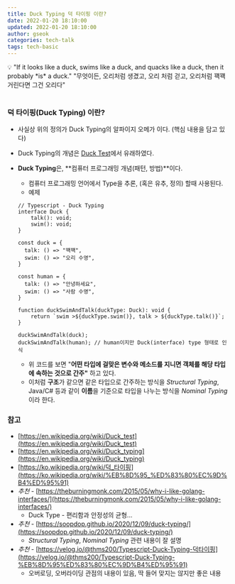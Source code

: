 ```yaml
---
title: Duck Typing 덕 타이핑 이란?
date: 2022-01-20 18:10:00
updated: 2022-01-20 18:10:00
author: gseok
categories: tech-talk
tags: tech-basic
---
```


<aside>
💡 <bold>"If it looks like a duck, swims like a duck, and quacks like a duck, then it probably *is* a duck."
"무엇이든, 오리처럼 생겼고, 오리 처럼 걷고, 오리처럼 꽥꽥 거린다면 그건 오리다"</bold>
</aside>
<br/>

### 덕 타이핑(Duck Typing)  이란?

- 사실상 위의 정의가 Duck Typing의 알파이지 오메가 이다.  (핵심 내용을 담고 있다)
- Duck Typing의 개념은 [Duck Test](https://en.wikipedia.org/wiki/Duck_test)에서 유래하였다.
- **Duck Typing**은, **컴퓨터 프로그래밍 개념(패턴, 방법)**이다.
    - 컴퓨터 프로그래밍 언어에서 Type을 추론, (혹은 유추, 정의) 할때 사용된다.
    - 예제

    ```tsx
    // Typescript - Duck Typing
    interface Duck {
        talk(): void;
        swim(): void;
    }

    const duck = {
      talk: () => "꽥꽥",
      swim: () => "오리 수영",
    }

    const human = {
      talk: () => "안녕하세요",
      swim: () => "사람 수영",
    }

    function duckSwimAndTalk(duckType: Duck): void {
        return `swim >${duckType.swim()}, talk > ${duckType.talk()}`;
    }

    duckSwimAndTalk(duck);
    duckSwimAndTalk(human); // human이지만 Duck(interface) type 형태로 인식
    ```

    - 위 코드를 보면 "**어떤 타입에 걸맞은 변수와 메소드를 지니면 객체를 해당 타입에 속하는 것으로 간주"** 하고 있다.
    - 이처럼 **구조**가 같으면 같은 타입으로 간주하는 방식을 *Structural Typing*, Java/C# 등과 같이 **이름**을 기준으로 타입을 나누는 방식을 *Nominal Typing*이라 한다.

### 참고

- [https://en.wikipedia.org/wiki/Duck_test](https://en.wikipedia.org/wiki/Duck_test)
- [https://en.wikipedia.org/wiki/Duck_typing](https://en.wikipedia.org/wiki/Duck_typing)
- [https://ko.wikipedia.org/wiki/덕_타이핑](https://ko.wikipedia.org/wiki/%EB%8D%95_%ED%83%80%EC%9D%B4%ED%95%91)
- *추천* - [https://theburningmonk.com/2015/05/why-i-like-golang-interfaces/](https://theburningmonk.com/2015/05/why-i-like-golang-interfaces/)
    - Duck Type - 편리함과 안정성의 균형...
- *추천* - [https://soopdop.github.io/2020/12/09/duck-typing/](https://soopdop.github.io/2020/12/09/duck-typing/)
    - *Structural Typing*, *Nominal Typing* 관련 내용이 잘 설명
- *추천* - [https://velog.io/@thms200/Typescript-Duck-Typing-덕타이핑](https://velog.io/@thms200/Typescript-Duck-Typing-%EB%8D%95%ED%83%80%EC%9D%B4%ED%95%91)
    - 오버로딩, 오버라이딩 관점의 내용이 있음, 딱 들어 맞지는 않지만 좋은 내용

```toc

```
